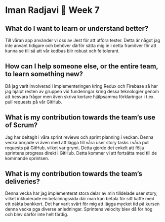 # Iman Radjavi :thought_balloon: Week 7

## What do I want to learn or understand better?
Till våran app använder vi oss av Jest för att utföra tester. Detta är något jag inte använt tidigare och behöver därför sätta mig in i detta framöver för att kunna se till så att vår kodbas blir robust och feltolerant.

## How can I help someone else, or the entire team, to learn something new?
Då jag varit involverad i implementeringen kring Redux och Firebase så har jag hjälpt resten av gruppen vid funderingar kring dessa teknologier genom att besvara frågor men även skriva kortare hjälpsamma förklaringar i t.ex. pull requests på vår GitHub.

## What is my contribution towards the team’s use of Scrum?
Jag har deltagit i våra sprint reviews och sprint planning i veckan. Denna vecka började vi även med att lägga till våra user story tasks i våra pull requests på GitHub, vilket var grymt. Detta gjorde det enkelt att följa sprintens progress direkt i GitHub. Detta kommer vi att fortsätta med till de kommande sprintsen.

## What is my contribution towards the team’s deliveries?
Denna vecka har jag implementerat stora delar av min tilldelade user story, vilket inkluderade en betalningssida där man kan betala för sitt kaffe med ett oäkta bankkort.
Det har varit svårt för mig att lägga mycket tid på kursen denna vecka pga diverse anledningar. Sprintens velocity blev då för hög och blev därför inte helt färdig.
